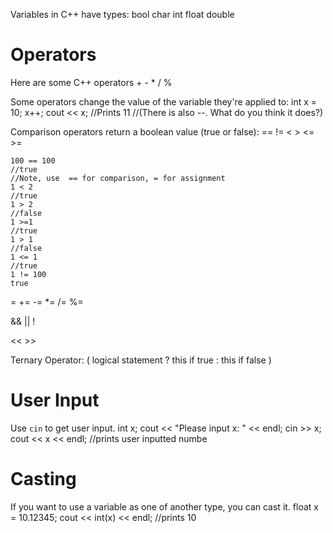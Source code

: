 Variables in C++ have types:
    bool   char   int   float   double

Operators
=========

Here are some C++ operators
    + - * / %

Some operators change the value of the variable they're applied to:
    int x = 10;
	x++;
	cout << x;
	//Prints 11
	//(There is also --. What do you think it does?)

Comparison operators return a boolean value (true or false):
    == != < > <= >=

	100 == 100
	//true
	//Note, use  == for comparison, = for assignment 
	1 < 2
	//true
	1 > 2
	//false
	1 >=1
	//true
	1 > 1
	//false
	1 <= 1
	//true
	1 != 100 
	true

= += -= *= /= %=

&& || !


<< >> 

Ternary Operator:
( logical statement ? this if true : this if false )


User Input
==========
Use `cin` to get user input.
    int x;
	cout << "Please input x: " << endl;
	cin >> x;
	cout << x << endl;
	//prints user inputted numbe

Casting
=======
If you want to use a variable as one of another type, you can cast it.
    float x = 10.12345;
	cout << int(x) << endl;
    //prints 10
